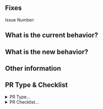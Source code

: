 ## Fixes

Issue Number:

<!-- Tip: 
 - Add keywords to directly close the Issue when the PR is merged. 
 - Skip the keyword if the Issue contains multiple items.
 - https://docs.github.com/en/issues/tracking-your-work-with-issues/linking-a-pull-request-to-an-issue#linking-a-pull-request-to-an-issue-using-a-keyword
-->

## What is the current behavior?

## What is the new behavior?

## Other information

<!-- If this PR contains a breaking change, please describe the impact and solution strategy for existing applications below. -->

## PR Type & Checklist

<details><summary>PR Type...</summary>

What kind of change does this PR introduce?

- [ ] Bugfix
- [ ] Feature
- [ ] Code style update (formatting)
- [ ] Refactoring (no functional changes)
- [ ] Documentation changes
- [ ] Other - Please describe:

</details>

<!---------------------------------------------------------------------------->

<details><summary>PR Checklist...</summary>

<!-- For the checkbox formatting to work properly, make sure there are no spaces on either side of the "x" -->

Please check all that apply to this PR using "x":

- [ ] I have checked that this PR is not a duplicate of an existing PR (open, closed or merged)
- [ ] I added a line describing my change to CHANGELOG.md
- [ ] I have checked that this PR does not introduce a breaking change
- [ ] This PR introduces breaking changes and I have provided a detailed explanation below

</details>
